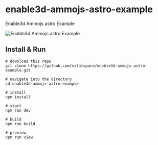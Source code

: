 # enable3d-ammojs-astro-example
Enable3d Ammojs astro Example

![Enable3d Ammojs astro Example](https://github.com/vitalspace/enable3d-ammojs-astro-example/assets/29004070/3181c007-8ad8-4b11-8eeb-d3223f8744c0)

## Install & Run

```console
# download this repo
git clone https://github.com/vitalspace/enable3d-ammojs-astro-example.git

# navigate into the directory
cd enable3d-ammojs-astro-example

# install
npm install

# start
npm run dev

# build
npm run build

# preview
npm run view
```
